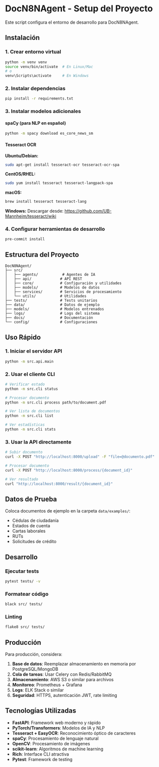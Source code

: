 # DocN8NAgent - Setup del Proyecto

Este script configura el entorno de desarrollo para DocN8NAgent.

## Instalación

### 1. Crear entorno virtual
```bash
python -m venv venv
source venv/bin/activate  # En Linux/Mac
# o
venv\Scripts\activate     # En Windows
```

### 2. Instalar dependencias
```bash
pip install -r requirements.txt
```

### 3. Instalar modelos adicionales

#### spaCy (para NLP en español)
```bash
python -m spacy download es_core_news_sm
```

#### Tesseract OCR
**Ubuntu/Debian:**
```bash
sudo apt-get install tesseract-ocr tesseract-ocr-spa
```

**CentOS/RHEL:**
```bash
sudo yum install tesseract tesseract-langpack-spa
```

**macOS:**
```bash
brew install tesseract tesseract-lang
```

**Windows:**
Descargar desde: https://github.com/UB-Mannheim/tesseract/wiki

### 4. Configurar herramientas de desarrollo
```bash
pre-commit install
```

## Estructura del Proyecto

```
DocN8NAgent/
├── src/
│   ├── agents/           # Agentes de IA
│   ├── api/             # API REST
│   ├── core/            # Configuración y utilidades
│   ├── models/          # Modelos de datos
│   ├── services/        # Servicios de procesamiento
│   └── utils/           # Utilidades
├── tests/               # Tests unitarios
├── data/                # Datos de ejemplo
├── models/              # Modelos entrenados
├── logs/                # Logs del sistema
├── docs/                # Documentación
└── config/              # Configuraciones
```

## Uso Rápido

### 1. Iniciar el servidor API
```bash
python -m src.api.main
```

### 2. Usar el cliente CLI
```bash
# Verificar estado
python -m src.cli status

# Procesar documento
python -m src.cli process path/to/document.pdf

# Ver lista de documentos
python -m src.cli list

# Ver estadísticas
python -m src.cli stats
```

### 3. Usar la API directamente
```bash
# Subir documento
curl -X POST "http://localhost:8000/upload" -F "file=@documento.pdf"

# Procesar documento
curl -X POST "http://localhost:8000/process/{document_id}"

# Ver resultado
curl "http://localhost:8000/result/{document_id}"
```

## Datos de Prueba

Coloca documentos de ejemplo en la carpeta `data/examples/`:
- Cédulas de ciudadanía
- Estados de cuenta
- Cartas laborales
- RUTs
- Solicitudes de crédito

## Desarrollo

### Ejecutar tests
```bash
pytest tests/ -v
```

### Formatear código
```bash
black src/ tests/
```

### Linting
```bash
flake8 src/ tests/
```

## Producción

Para producción, considera:

1. **Base de datos**: Reemplazar almacenamiento en memoria por PostgreSQL/MongoDB
2. **Cola de tareas**: Usar Celery con Redis/RabbitMQ
3. **Almacenamiento**: AWS S3 o similar para archivos
4. **Monitoreo**: Prometheus + Grafana
5. **Logs**: ELK Stack o similar
6. **Seguridad**: HTTPS, autenticación JWT, rate limiting

## Tecnologías Utilizadas

- **FastAPI**: Framework web moderno y rápido
- **PyTorch/Transformers**: Modelos de IA y NLP
- **Tesseract + EasyOCR**: Reconocimiento óptico de caracteres
- **spaCy**: Procesamiento de lenguaje natural
- **OpenCV**: Procesamiento de imágenes
- **scikit-learn**: Algoritmos de machine learning
- **Rich**: Interface CLI atractiva
- **Pytest**: Framework de testing

